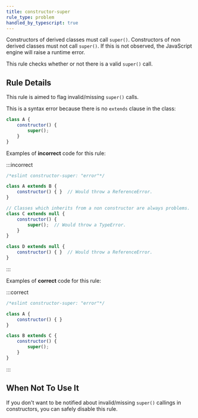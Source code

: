 ```yaml
---
title: constructor-super
rule_type: problem
handled_by_typescript: true
---
```


Constructors of derived classes must call `super()`.
Constructors of non derived classes must not call `super()`.
If this is not observed, the JavaScript engine will raise a runtime error.

This rule checks whether or not there is a valid `super()` call.

## Rule Details

This rule is aimed to flag invalid/missing `super()` calls.

This is a syntax error because there is no `extends` clause in the class:

```js
class A {
    constructor() {
        super();
    }
}
```

Examples of **incorrect** code for this rule:

:::incorrect

```js
/*eslint constructor-super: "error"*/

class A extends B {
    constructor() { }  // Would throw a ReferenceError.
}

// Classes which inherits from a non constructor are always problems.
class C extends null {
    constructor() {
        super();  // Would throw a TypeError.
    }
}

class D extends null {
    constructor() { }  // Would throw a ReferenceError.
}
```

:::

Examples of **correct** code for this rule:

:::correct

```js
/*eslint constructor-super: "error"*/

class A {
    constructor() { }
}

class B extends C {
    constructor() {
        super();
    }
}
```

:::

## When Not To Use It

If you don't want to be notified about invalid/missing `super()` callings in constructors, you can safely disable this rule.
